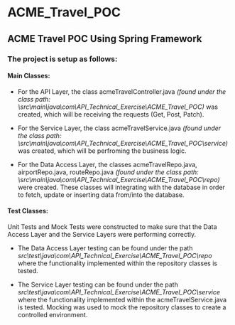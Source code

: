 # ACME_Travel_POC

## ACME Travel POC Using Spring Framework

### The project is setup as follows:

#### Main Classes:

- For the API Layer, the class acmeTravelController.java *(found under the class path: \src\main\java\com\API_Technical_Exercise\ACME_Travel_POC\)* was created, which will be receiving the requests (Get, Post, Patch). 

- For the Service Layer, the class acmeTravelService.java *(found under the class path: \src\main\java\com\API_Technical_Exercise\ACME_Travel_POC\service\)* was created, which will be perfroming the business logic.

- For the Data Access Layer, the classes acmeTravelRepo.java, airportRepo.java, routeRepo.java *(found under the class path: \src\main\java\com\API_Technical_Exercise\ACME_Travel_POC\repo\)* were created. These classes will integrating with the database in order to fetch, update or inserting data from/into the database.

#### Test Classes:

Unit Tests and Mock Tests were constructed to make sure that the Data Access Layer and the Service Layers were performing correctly.

- The Data Access Layer testing can be found under the path *src\test\java\com\API_Technical_Exercise\ACME_Travel_POC\repo* where the functionality implemented within the repository classes is tested.

- The Service Layer testing can be found under the path *src\test\java\com\API_Technical_Exercise\ACME_Travel_POC\service* where the functionality implemented within the acmeTravelService.java is tested. Mocking was used to mock the repository classes to create a controlled environment. 
